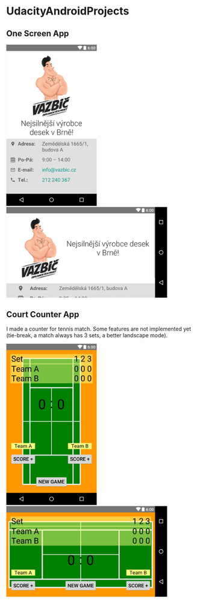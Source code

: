 # UdacityAndroidProjects

## One Screen App

<img src="Screenshots/Vazbic_portrait.png" alt="One Screen App screenshot" width="240" />

<img src="Screenshots/Vazbic_landscape.gif" alt="One Screen App screenshot" height="240" />

## Court Counter App

I made a counter for tennis match. Some features are not implemented yet (tie-break, a match always has 3 sets, a better landscape mode).

<img src="Screenshots/TennisCourtCounter_portrait.png" alt="Court Counter App screenshot" width="240" />

<img src="Screenshots/TennisCourtCounter_landscape.png" alt="Court Counter App landscape screenshot" height="240" />
